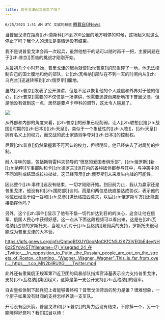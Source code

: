 ```yaml
---
title: 普里戈津起义结束了吗？
---
```

`6/25/2023 1:51 AM UTC 文斌的频道` [轉載自GNews](https://gnews.org/articles/1410218)

当普里戈津在距离[[zh:莫斯科]]不到200公里的地方喊停的时候，这场起义就这么停止了吗？我个人的想法是事情远没有结束。

我不是说普里戈津会再一次起兵，虽然他想干的话可以随时再干一把，主要问题在于[[zh:普京]]面临的挑战才刚刚开始。

从最初几个小时开始，普里戈津的起兵就使[[zh:普京]]的形象碎了一地，他无法控制自己的国土腹地和他的部队，让[[zh:瓦格纳]]部队在不到一天的时间内从[[zh:乌克兰]]迅速转移到[[zh:俄罗斯]]腹地。

虽然[[zh:普京]]发表了公开演讲，但是不足以恢复他的个人威信和外界对于他的信心，[[zh:普京]]需要的不仅仅是一场演讲，他需要迅速而果断地按下普里戈津，但是他没有做到这一点，居然是要卢卡申科的调节，这太令人尴尬了。

![](https://ipfs.gnews.org/ipfs/QmYYhQemfV2UkThcW2zGmiWBTS3qfg22j4XVrxjGoeTomy?filename=23-6-24-3.png)

从外部和内部的角度来看，[[zh:普京]]的形象已经削弱，让人[[zh:联想]]到[[zh:战国]]时期的[[zh:日本]][[zh:天皇]]，类似于一个象征性的[[zh:人物]]，[[zh:天皇]]拥有名义上的权力，而交战的武士家族则争夺对[[zh:日本]]的控制权。

尽管[[zh:普京]]仍然掌握着不可否认的权力，但很明显，他已经失去了对局势的控制。

耐人寻味的是，包括斯特雷科夫领导的“愤怒的爱国者俱乐部”、[[zh:俄罗斯]]新[[zh:纳粹]]军事部队和卡[[zh:德罗夫]]派在内的各种团体都参与其中，与冲突中的不同派别或结盟或拉拉扯扯，这已经预示[[zh:俄罗斯]]未来发生内战的可能性。

因此整个[[zh:事件]]远没有结束，一切才刚刚开始。到目前为止，我认为赢家还是普里戈津，他没有和[[zh:国防部]]谈判，而是和两位总统直接达成协议，表示他的地位已经高于绍一谷和[[zh:总参]]谋长格拉西莫夫，以后[[zh:俄罗斯军方]]还能直接指挥他吗？

另外，这个[[zh:事件]]显示了他有不惜一切代价达到目的的决心，这会让他在俄军、俄国人民心中获得好感，这一点从下面这段视频可以看出来，这是在[[zh:瓦格纳]]占领的罗斯托夫，当地人们对于[[zh:瓦格纳]]雇佣兵的支持，罗斯托夫很可能成为普里戈津的大本营。

<https://ipfs.gnews.org/ipfs/QmbgBfXUYGooMqCKfCNSJ2K72iVEGbE4eyNH6z25YoVo5T?filename=(7)_Visegrád_24_在_Twitter___In_opposition_to_Putin,_the_Russian_people_are_out_on_the_streets_of_Rostov,_chanting__“Wagner,_Wagner,_Wagner”_This_is_far_from_over…_https___t.co_MN2bilRUXG____Twitter.mp4>

此外还有隶属俄正规军第71近卫团的风暴部队指挥官泽基表示全力支持普里戈津，支持[[zh:瓦格纳]]集团起义，这算是第一支公开支持[[zh:瓦格纳]]的俄军。

自古皇权体制下起兵犯上者能够善终吗？普里戈津背后的势力是谁？很难想象，一个厨子如果没有财阀的支持怎样养活一支军队。

开弓没有回头箭，普里戈津和[[zh:普京]]的角力远没有结束，不除掉一个，另一个能睡得好觉吗？我们拭目以待！
